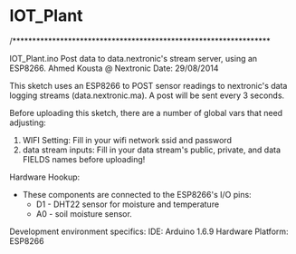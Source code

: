 # IOT_Plant

/*****************************************************************

IOT_Plant.ino
Post data to data.nextronic's  stream server, using
an ESP8266.
Ahmed Kousta @ Nextronic
Date:  29/08/2014

This sketch uses an ESP8266 to POST sensor readings to 
nextronic's data logging streams (data.nextronic.ma). 
A post will be sent every 3 seconds.

Before uploading this sketch, there are a number of global vars
that need adjusting:
  1. WIFI Setting: Fill in your wifi network ssid and password 
  2. data stream inputs: Fill in your data stream's public, private, and 
     data FIELDS names before uploading!

Hardware Hookup:
  * These components are connected to the ESP8266's I/O pins:
    * D1 - DHT22 sensor for moisture and temperature
    * A0 - soil moisture sensor.

Development environment specifics:
    IDE: Arduino 1.6.9
    Hardware Platform: ESP8266


